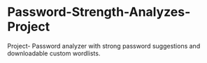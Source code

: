 # Password-Strength-Analyzes-Project
Project- Password analyzer with strong password suggestions and downloadable custom wordlists.
